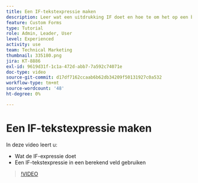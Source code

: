 ```yaml
---
title: Een IF-tekstexpressie maken
description: Leer wat een uitdrukking IF doet en hoe te om het op een berekend gebied in  [!DNL Workfront] te gebruiken.
feature: Custom Forms
type: Tutorial
role: Admin, Leader, User
level: Experienced
activity: use
team: Technical Marketing
thumbnail: 335180.png
jira: KT-8886
exl-id: 9619d31f-1c1a-472d-abb7-7a592c74071e
doc-type: video
source-git-commit: d17df7162ccaab6b62db34209f50131927c0a532
workflow-type: tm+mt
source-wordcount: '48'
ht-degree: 0%

---
```


# Een IF-tekstexpressie maken

In deze video leert u:

* Wat de IF-expressie doet
* Een IF-tekstexpressie in een berekend veld gebruiken

>[!VIDEO](https://video.tv.adobe.com/v/335180/?quality=12&learn=on&enablevpops)
